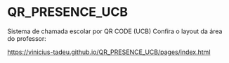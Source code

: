 # QR_PRESENCE_UCB
Sistema de chamada escolar por QR CODE (UCB)
Confira o layout da área do professor:

https://vinicius-tadeu.github.io/QR_PRESENCE_UCB/pages/index.html
